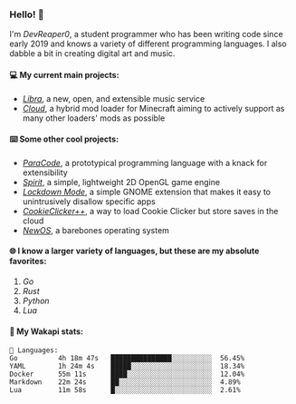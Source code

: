 ### Hello! 👋

I'm _DevReaper0_, a student programmer who has been writing code since early 2019 and knows a variety of different programming languages. I also dabble a bit in creating digital art and music.

#### 💻 My current main projects:

-   _[Libra](https://github.com/LibraMusic)_, a new, open, and extensible music service
-   _[Cloud](https://github.com/CloudLoaderMC/CloudLoader)_, a hybrid mod loader for Minecraft aiming to actively support as many other loaders' mods as possible

#### ⌨️ Some other cool projects:

-   _[ParaCode](https://github.com/ParaCodeLang/ParaCode)_, a prototypical programming language with a knack for extensibility
-   _[Spirit](https://gitlab.com/DevReaper0/SpiritEngine)_, a simple, lightweight 2D OpenGL game engine
-   _[Lockdown Mode](https://github.com/DevReaper0/GNOME-LockdownMode)_, a simple GNOME extension that makes it easy to unintrusively disallow specific apps
-   _[CookieClicker++](https://github.com/DevReaper0/CookieClickerPlusPlus)_, a way to load Cookie Clicker but store saves in the cloud
-   _[NewOS](https://github.com/DevReaper0/NewOS)_, a barebones operating system

#### 🌐 I know a larger variety of languages, but these are my absolute favorites:

1. _Go_
2. _Rust_
3. _Python_
4. _Lua_

#### 📡 My Wakapi stats:

```text
💾 Languages:
Go          4h 18m 47s   ███████████████░░░░░░░░░░  56.45%
YAML        1h 24m 4s    █████░░░░░░░░░░░░░░░░░░░░  18.34%
Docker      55m 11s      ████░░░░░░░░░░░░░░░░░░░░░  12.04%
Markdown    22m 24s      ██░░░░░░░░░░░░░░░░░░░░░░░  4.89%
Lua         11m 58s      █░░░░░░░░░░░░░░░░░░░░░░░░  2.61%
```
